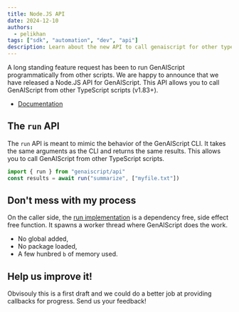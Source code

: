 ```yaml
---
title: Node.JS API
date: 2024-12-10
authors:
  - pelikhan
tags: ["sdk", "automation", "dev", "api"]
description: Learn about the new API to call genaiscript for other typescript scripts.
---
```


A long standing feature request has been to run GenAIScript programmatically from other scripts. We are happy to announce that we have released a Node.JS API for GenAIScript. This API allows you to call GenAIScript from other TypeScript scripts (v1.83+).

- [Documentation](https://microsoft.github.io/genaiscript/reference/cli/api/)

## The `run` API

The `run` API is meant to mimic the behavior of the GenAIScript CLI. It takes the same arguments as the CLI and returns the same results. This allows you to call GenAIScript from other TypeScript scripts.

```js
import { run } from "genaiscript/api"
const results = await run("summarize", ["myfile.txt"])
```

## Don't mess with my process

On the caller side, the [run implementation](https://github.com/microsoft/genaiscript/blob/main/packages/cli/src/api.ts) is a dependency free, side effect free function. It spawns a worker thread where GenAIScript does the work.

- No global added,
- No package loaded,
- A few hunbred `b` of memory used.

## Help us improve it!

Obvisouly this is a first draft and we could do a better job at providing callbacks for progress. Send us your feedback!